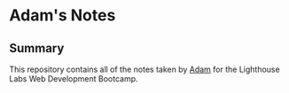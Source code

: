 # Adam's Notes

## Summary

This repository contains all of the notes taken by [Adam](https://github.com/Kagin007?tab=repositories) for the Lighthouse Labs Web Development Bootcamp.

